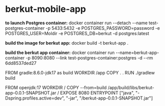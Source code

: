# berkut-mobile-app
**to launch Postgres container:**
docker  container run --detach 
--name test-postgres-container 
-p 5433:5432 
-e POSTGRES_PASSWORD=password 
-e POSTGRES_USER=Moldir 
-e  POSTGRES_DB=berkut 
-d postgres:latest

**build the image for berkut app:** 
docker build -t berkut-app .

**build the berkut app container:**
docker container run 
--name=berkut-app-container 
-p 8090:8080 
--link test-postgres-container:postgres 
-d --rm 6dd8537ded27

FROM gradle:8.6.0-jdk17 as build
WORKDIR /app
COPY . .
RUN ./gradlew build

FROM openjdk:17
WORKDIR /
COPY --from=build /app/build/libs/berkut-app-0.0.1-SNAPSHOT.jar /
EXPOSE 8080
ENTRYPOINT ["java", "-Dspring.profiles.active=dev", "-jar", "/berkut-app-0.0.1-SNAPSHOT.jar"]